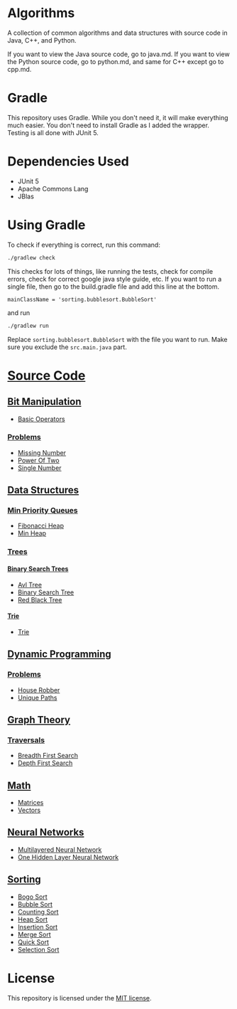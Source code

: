 # Algorithms

A collection of common algorithms and data structures with source code in Java, C++, and Python.

If you want to view the Java source code, go to java.md. If you want to view the Python source code, go to python.md, and same for C++ except go to cpp.md.

# Gradle

This repository uses Gradle. While you don't need it, it will make everything much easier. You don't need to install Gradle as I added the wrapper. Testing is all done with JUnit 5.

# Dependencies Used

* JUnit 5
* Apache Commons Lang
* JBlas

# Using Gradle

To check if everything is correct, run this command:

```bash
./gradlew check
```

This checks for lots of things, like running the tests, check for compile errors, check for correct google java style guide, etc. If you want to run a single file, then go to the build.gradle file and add this line at the bottom.

    mainClassName = 'sorting.bubblesort.BubbleSort'

and run 

```bash
./gradlew run
```

Replace ```sorting.bubblesort.BubbleSort``` with the file you want to run. Make sure you exclude the ```src.main.java``` part.
    
# [Source Code](https://github.com/nishantc1527/Algorithms-Java/tree/master/src/main/java)

## [Bit Manipulation](https://github.com/nishantc1527/Algorithms-Java/tree/master/src/main/java/bitmanipulation)

* [Basic Operators](https://github.com/nishantc1527/Algorithms-Java/blob/master/src/main/java/bitmanipulation/BasicOperators.java)

### [Problems](https://github.com/nishantc1527/Algorithms-Java/tree/master/src/main/java/bitmanipulation/problems)

* [Missing Number](https://github.com/nishantc1527/Algorithms-Java/tree/master/src/main/java/bitmanipulation/problems/missingnumber)
* [Power Of Two](https://github.com/nishantc1527/Algorithms-Java/tree/master/src/main/java/bitmanipulation/problems/poweroftwo)
* [Single Number](https://github.com/nishantc1527/Algorithms-Java/tree/master/src/main/java/bitmanipulation/problems/singlenumber)

## [Data Structures](https://github.com/nishantc1527/Algorithms-Java/tree/master/src/main/java/datastructures)

### [Min Priority Queues](https://github.com/nishantc1527/Algorithms-Java/tree/master/src/main/java/datastructures/minpriorityqueue)

* [Fibonacci Heap](https://github.com/nishantc1527/Algorithms-Java/tree/master/src/main/java/datastructures/minpriorityqueue/FibonacciHeap)
* [Min Heap](https://github.com/nishantc1527/Algorithms-Java/tree/master/src/main/java/datastructures/minpriorityqueue/MinHeap)

### [Trees](https://github.com/nishantc1527/Algorithms-Java/tree/master/src/main/java/datastructures/trees)

#### [Binary Search Trees](https://github.com/nishantc1527/Algorithms-Java/tree/master/src/main/java/datastructures/trees/binarysearchtrees)

* [Avl Tree](https://github.com/nishantc1527/Algorithms-Java/tree/master/src/main/java/datastructures/trees/binarysearchtrees/avltree)
* [Binary Search Tree](https://github.com/nishantc1527/Algorithms-Java/tree/master/src/main/java/datastructures/trees/binarysearchtrees/binarysearchtree)
* [Red Black Tree](https://github.com/nishantc1527/Algorithms-Java/tree/master/src/main/java/datastructures/trees/binarysearchtrees/redblacktree)

#### [Trie](https://github.com/nishantc1527/Algorithms-Java/tree/master/src/main/java/datastructures/trees/trie)

* [Trie](https://github.com/nishantc1527/Algorithms-Java/tree/master/src/main/java/datastructures/trees/trie)

## [Dynamic Programming](https://github.com/nishantc1527/Algorithms-Java/tree/master/src/main/java/dynmanicprogramming)

### [Problems](https://github.com/nishantc1527/Algorithms-Java/tree/master/src/main/java/dynmanicprogramming/problems)

* [House Robber](https://github.com/nishantc1527/Algorithms-Java/tree/master/src/main/java/dynmanicprogramming/problems/houserobber)
* [Unique Paths](https://github.com/nishantc1527/Algorithms-Java/tree/master/src/main/java/dynmanicprogramming/problems/uniquepaths)

## [Graph Theory](https://github.com/nishantc1527/Algorithms-Java/tree/master/src/main/java/graphtheory)

### [Traversals](https://github.com/nishantc1527/Algorithms-Java/tree/master/src/main/java/graphtheory/traversals)

* [Breadth First Search](https://github.com/nishantc1527/Algorithms-Java/tree/master/src/main/java/graphtheory/traversals/breadthfirstsearch)
* [Depth First Search](https://github.com/nishantc1527/Algorithms-Java/tree/master/src/main/java/graphtheory/traversals/depthfirstsearch)

## [Math](https://github.com/nishantc1527/Algorithms-Java/tree/master/src/main/java/math)

* [Matrices](https://github.com/nishantc1527/Algorithms-Java/tree/master/src/main/java/math/matrices)
* [Vectors](https://github.com/nishantc1527/Algorithms-Java/tree/master/src/main/java/math/vectors)

## [Neural Networks](https://github.com/nishantc1527/Algorithms-Java/tree/master/src/main/java/neuralnetworks)

* [Multilayered Neural Network](https://github.com/nishantc1527/Algorithms-Java/blob/master/src/main/java/neuralnetworks/MultilayeredNeuralNetwork.java)
* [One Hidden Layer Neural Network](https://github.com/nishantc1527/Algorithms-Java/blob/master/src/main/java/neuralnetworks/OneHiddenLayerNeuralNetwork.java)

## [Sorting](https://github.com/nishantc1527/Algorithms-Java/tree/master/src/main/java/sorting)

* [Bogo Sort](https://github.com/nishantc1527/Algorithms-Java/tree/master/src/main/java/sorting/bogosort)
* [Bubble Sort](https://github.com/nishantc1527/Algorithms-Java/tree/master/src/main/java/sorting/bubblesort)
* [Counting Sort](https://github.com/nishantc1527/Algorithms-Java/tree/master/src/main/java/sorting/countingsort)
* [Heap Sort](https://github.com/nishantc1527/Algorithms-Java/tree/master/src/main/java/sorting/heapsort)
* [Insertion Sort](https://github.com/nishantc1527/Algorithms-Java/tree/master/src/main/java/sorting/insertionsort)
* [Merge Sort](https://github.com/nishantc1527/Algorithms-Java/tree/master/src/main/java/sorting/mergesort)
* [Quick Sort](https://github.com/nishantc1527/Algorithms-Java/tree/master/src/main/java/sorting/quicksort)
* [Selection Sort](https://github.com/nishantc1527/Algorithms-Java/tree/master/src/main/java/sorting/selectionsort)

# License

This repository is licensed under the [MIT license](https://mit-license.org/).
